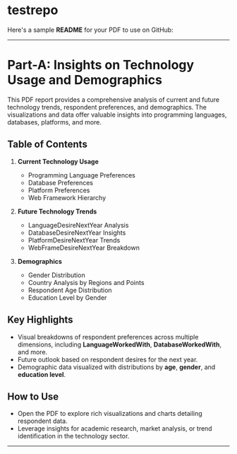 # testrepo
Here's a sample **README** for your PDF to use on GitHub:

---

# Part-A: Insights on Technology Usage and Demographics

This PDF report provides a comprehensive analysis of current and future technology trends, respondent preferences, and demographics. The visualizations and data offer valuable insights into programming languages, databases, platforms, and more.

## Table of Contents

1. **Current Technology Usage**  
   - Programming Language Preferences  
   - Database Preferences  
   - Platform Preferences  
   - Web Framework Hierarchy  

2. **Future Technology Trends**  
   - LanguageDesireNextYear Analysis  
   - DatabaseDesireNextYear Insights  
   - PlatformDesireNextYear Trends  
   - WebFrameDesireNextYear Breakdown  

3. **Demographics**  
   - Gender Distribution  
   - Country Analysis by Regions and Points  
   - Respondent Age Distribution  
   - Education Level by Gender  

## Key Highlights

- Visual breakdowns of respondent preferences across multiple dimensions, including **LanguageWorkedWith**, **DatabaseWorkedWith**, and more.
- Future outlook based on respondent desires for the next year.
- Demographic data visualized with distributions by **age**, **gender**, and **education level**.

## How to Use

- Open the PDF to explore rich visualizations and charts detailing respondent data.  
- Leverage insights for academic research, market analysis, or trend identification in the technology sector.

---

